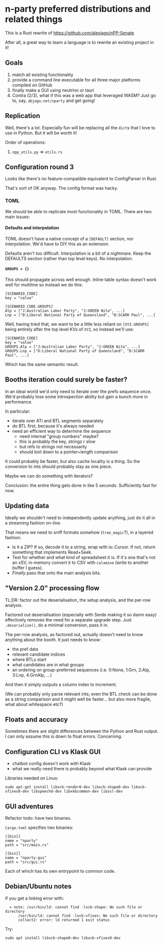 # n-party preferred distributions and related things

This is a Rust rewrite of https://github.com/alexjago/nPP-Senate

After all, a great way to learn a language is to rewrite an existing project in it!

## Goals

1. match all existing functionality
2. provide a command line executable for all three major platforms compiled on GitHub
3. finally make a GUI using neutrino or tauri
4. Contra (2/3), what if this was a web app that leveraged WASM? Just go to, say, `abjago.net/nparty` and get going!

## Replication

Well, there's a lot. Especially fun will be replacing all the `dict`s that I love
to use in Python. But it will be worth it!

Order of operations:

1. `npp_utils.py` => `utils.rs`



## Configuration round 3

Looks like there's no feature-compatible equivalent to ConfigParser in Rust.

That's sort of OK anyway. The config format was hacky.

### TOML

We should be able to replicate most functionality in TOML. There are two main issues:

#### Defaults and interpolation

TOML doesn't have a native concept of a `[DEFAULT]` section, nor interpolation. We'd have to DIY this as an extension.

Defaults aren't too difficult. Interpolation is a bit of a nightmare. Keep the DEFAULTS section (rather than top level keys). No interpolation. 

#### `GROUPS = {}`

This should propagate across well enough. Inline table syntax doesn't work well for multiline so instead we do this:

    [SCENARIO_CODE]
    key = "value"

    [SCENARIO_CODE.GROUPS]
    Alp = ["J:Australian Labor Party", "J:GREEN Nita", ...]
    Lnp = ["D:Liberal National Party of Queensland", "D:SCARR Paul", ...]

Well, having tried that, we want to be a little less reliant on `[XYZ.GROUPS]` being entirely after the top level KVs of `XYZ`, so instead we'll use:

    [SCENARIO_CODE]
    key = "value"
    GROUPS.Alp = ["J:Australian Labor Party", "J:GREEN Nita", ...]
    GROUPS.Lnp = ["D:Liberal National Party of Queensland", "D:SCARR Paul", ...]

Which has the same semantic result.


## Booths iteration could surely be faster?

In an ideal world we'd only need to iterate over the prefs sequence once.
We'd probably lose some introspection ability but gain a bunch more in performance.

In particular:

- iterate over ATl and BTL segments separately
- do BTL first, because it's always needed
- need an efficient way to determine the sequence
  - need internal "group numbers" maybe?
  - this is probably the key, stringz r slow
  - but refs to strings not necessarily
  - should boil down to a pointer+length comparison

 It could probably be faster, but also cache locality is a thing. So the conversion to ints should probably stay as one piece.

 Maybe we can do something with iterators?

Conclusion: the entire thing gets done in like 5 seconds. Sufficiently fast for now. 

## Updating data

Ideally we shouldn't need to independently update anything, just do it all in a streaming fashion on-line. 

That means we need to sniff formats somehow (`tree_magic`?), in a layered fashion: 

- Is it a ZIP? If so, decode it to a string, wrap with io::Cursor. If not, return something that implements Read+Seek.
- Test for whether and what kind of spreadsheet it is. If it's one that's not an xSV, in-memory convert it to CSV with `calamine` (write to another buffer I guess).
- *Finally* pass that onto the main analysis bits. 

## "Version 2.0" processing flow

TL;DR: factor out the deserialisation, the setup analysis, and the per-row analysis. 

Factored out deserialisation (especially with Serde making it so damn easy) effectively removes the need for a separate upgrade step. Just `.deserialize()`, do a minimal conversion, pass it in. 

The per-row analysis, as factored out, actually doesn't need to know anything about the booth. It just needs to know: 

- the pref data
- relevant candidate indices
- where BTLs start
- what candidates are in what groups
- an ordering on group-preferred sequences (i.e. 0:None, 1:Grn, 2:Alp, 3:Lnp, 4:GrnAlp, ...)

And then it simply outputs a column index to increment. 

(We can probably only parse relevant ints; even the BTL check can be done as a string comparison and it might well be faster... but also more fragile, what about whitespace etc?)

## Floats and accuracy

Sometimes there are slight differences between the Python and Rust output. I can only assume this is down to float errors. Concerning. 

## Configuration CLI vs Klask GUI

* chatbot config doesn't work with Klask
* what we really need there is probably beyond what Klask can provide

Libraries needed on Linux: 

    sudo apt-get install libxcb-render0-dev libxcb-shape0-dev libxcb-xfixes0-dev libspeechd-dev libxkbcommon-dev libssl-dev

## GUI adventures

Refactor todo: have two binaries. 

`Cargo.toml` specifies two binaries:

    [[bin]]
    name = "nparty"
    path = "src/main.rs"

    [[bin]]
    name = "nparty-gui"
    path = "src/gui.rs"

Each of which has its own entrypoint to common code.

## Debian/Ubuntu notes

If you get a linking error with:

      = note: /usr/bin/ld: cannot find -lxcb-shape: No such file or directory
          /usr/bin/ld: cannot find -lxcb-xfixes: No such file or directory
          collect2: error: ld returned 1 exit status

Try:

    sudo apt install libxcb-shape0-dev libxcb-xfixes0-dev

